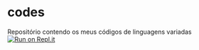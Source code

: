 # codes
Repositório contendo os meus códigos de linguagens variadas
[![Run on Repl.it](https://replit.com/badge/github/bl4z3y/codes)](https://replit.com/new/github/bl4z3y/codes)
